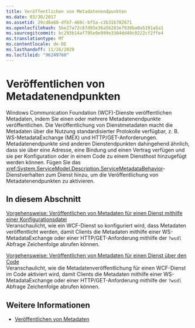 ```yaml
---
title: Veröffentlichen von Metadatenendpunkten
ms.date: 03/30/2017
ms.assetid: 29cd8a60-dfb7-460c-bf5a-c2b31b782671
ms.openlocfilehash: 5be27a72c87d95e36a5b283e7930ba0a5191a5a1
ms.sourcegitcommit: bc293b14af795e0e999e3304dd40c0222cf2ffe4
ms.translationtype: MT
ms.contentlocale: de-DE
ms.lasthandoff: 11/26/2020
ms.locfileid: "96249760"
---
```

# <a name="publishing-metadata-endpoints"></a>Veröffentlichen von Metadatenendpunkten

Windows Communication Foundation (WCF)-Dienste veröffentlichen Metadaten, indem Sie einen oder mehrere Metadatenendpunkte veröffentlichen. Die Veröffentlichung von Dienstmetadaten macht die Metadaten über die Nutzung standardisierter Protokolle verfügbar, z. B. WS-MetadataExchange (MEX) und HTTP/GET-Anforderungen. Metadatenendpunkte sind anderen Dienstendpunkten dahingehend ähnlich, dass sie über eine Adresse, eine Bindung und einen Vertrag verfügen und sie per Konfiguration oder in einem Code zu einem Diensthost hinzugefügt werden können. Fügen Sie das <xref:System.ServiceModel.Description.ServiceMetadataBehavior>-Dienstverhalten zum Dienst hinzu, um die Veröffentlichung von Metadatenendpunkten zu aktivieren.  
  
## <a name="in-this-section"></a>In diesem Abschnitt  

 [Vorgehensweise: Veröffentlichen von Metadaten für einen Dienst mithilfe einer Konfigurationsdatei](./feature-details/how-to-publish-metadata-for-a-service-using-a-configuration-file.md)  
 Veranschaulicht, wie ein WCF-Dienst so konfiguriert wird, dass Metadaten veröffentlicht werden, damit Clients die Metadaten mithilfe einer WS-MetadataExchange oder einer HTTP/GET-Anforderung mithilfe der `?wsdl` Abfrage Zeichenfolge abrufen können.  
  
 [Vorgehensweise: Veröffentlichen von Metadaten für einen Dienst über den Code](./feature-details/how-to-publish-metadata-for-a-service-using-code.md)  
 Veranschaulicht, wie die Metadatenveröffentlichung für einen WCF-Dienst im Code aktiviert wird, damit Clients die Metadaten mithilfe einer WS-MetadataExchange oder einer HTTP/GET-Anforderung mithilfe der `?wsdl` Abfrage Zeichenfolge abrufen können.  
  
## <a name="see-also"></a>Weitere Informationen

- [Veröffentlichen von Metadaten](./feature-details/publishing-metadata.md)
